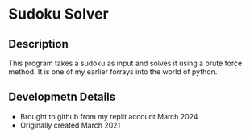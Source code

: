 # Sudoku Solver
## Description
This program takes a sudoku as input and solves it using a brute force method.  It is one of my earlier forrays into the world of python.
## Developmetn Details
- Brought to github from my replit account March 2024
- Originally created March 2021
